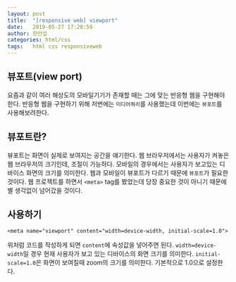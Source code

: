 ```yaml
---
layout: post
title:  "[responsive web] viewport"
date:   2019-05-27 17:28:59
author: 한만섭
categories: html/css
tags:	html css responsiveweb
---
```



## 뷰포트(view port)

요즘과 같이 여러 해상도의 모바일기기가 존재할 때는 그에 맞는 반응형 웹을 구현해야 한다. 
반응형 웹을 구현하기 위해 저번에는 `미디어쿼리`를 사용했는데 이번에는 `뷰포트`를 사용해보려한다.


## 뷰포트란?

뷰포트는 화면이 실제로 보여지는 공간을 얘기한다. 웹 브라우저에서는 사용자가 켜놓은 웹 브라우저의 크기인데, 조절이 가능하다.
모바일의 경우에서는 사용자가 보고있는 디바이스 화면의 크기를 의미한다. 웹과 모바일이 뷰포트가 다르기 때문에 `뷰포트`가 필요한 것이다.
웹 프로젝트를 하면서  `<meta>` tag를 봤었는데 당장 중요한 것이 아니기 때문에 별 생각없이 넘어갔을 것이다. 

## 사용하기 

`<meta name="viewport" content="width=device-width, initial-scale=1.0">` 

위처럼 코드를 작성하게 되면 `content`에 속성값을 넣어주면 된다.
`width=device-width`일 경우 현재 사용자가 보고 있는 디바이스의 화면 크기를 의미한다.
`initial-scale=1.0`은 화면이 보여질때 zoom의 크기를 의미한다. 기본적으로 1.0으로 설정한다. 
